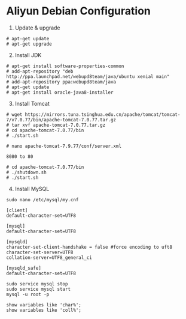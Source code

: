 # Aliyun Debian Configuration

1. Update & upgrade
```
# apt-get update
# apt-get upgrade
```   

2. Install JDK
```shell
# apt-get install software-properties-common
# add-apt-repository "deb http://ppa.launchpad.net/webupd8team/java/ubuntu xenial main"
# add-apt-repository ppa:webupd8team/java
# apt-get update
# apt-get install oracle-java8-installer
```

3. Install Tomcat
```shell
# wget https://mirrors.tuna.tsinghua.edu.cn/apache/tomcat/tomcat-7/v7.0.77/bin/apache-tomcat-7.0.77.tar.gz
# tar xvf apache-tomcat-7.0.77.tar.gz
# cd apache-tomcat-7.0.77/bin
# ./start.sh
```

```shell
# nano apache-tomcat-7.9.77/conf/server.xml
```

```text
8080 to 80
```

```shell
# cd apache-tomcat-7.0.77/bin
# ./shutdown.sh
# ./start.sh
```

4. Install MySQL
```shell
sudo nano /etc/mysql/my.cnf
```
```text
[client]
default-character-set=UTF8

[mysql]
default-character-set=UTF8

[mysqld]
character-set-client-handshake = false #force encoding to uft8
character-set-server=UTF8
collation-server=UTF8_general_ci

[mysqld_safe]
default-character-set=UTF8
```
```shell
sudo service mysql stop
sudo service mysql start
mysql -u root -p

show variables like 'char%';
show variables like 'coll%';
```
